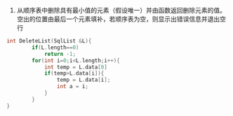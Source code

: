 1. 从顺序表中删除具有最小值的元素（假设唯一）并由函数返回删除元素的值。空出的位置由最后一个元素填补，若顺序表为空，则显示出错误信息并退出空行
```C
int DeleteList(SqlList &L){
		if(L.length==0)
			return -1;
		for(int i=0;i<L.length;i++){
			int temp = L.data[0]
			if(temp>L.data[i]){
				temp = L.data[i];
				int a = i;
			}
		}
}
```